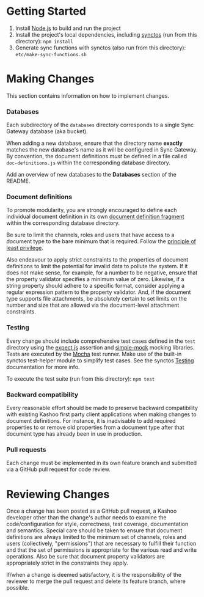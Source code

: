 # Getting Started

1. Install [Node.js](https://nodejs.org/) to build and run the project
2. Install the project's local dependencies, including [synctos](https://github.com/Kashoo/synctos) (run from this directory): `npm install`
3. Generate sync functions with synctos (also run from this directory): `etc/make-sync-functions.sh`

# Making Changes

This section contains information on how to implement changes.

### Databases

Each subdirectory of the `databases` directory corresponds to a single Sync Gateway database (aka bucket).

When adding a new database, ensure that the directory name **exactly** matches the new database's name as it will be configured in Sync Gateway. By convention, the document definitions _must_ be defined in a file called `doc-definitions.js` within the corresponding database directory.

Add an overview of new databases to the **Databases** section of the README.

### Document definitions

To promote modularity, you are strongly encouraged to define each individual document definition in its own [document definition fragment](https://github.com/Kashoo/synctos/blob/master/README.md#modularity) within the corresponding database directory.

Be sure to limit the channels, roles and users that have access to a document type to the bare minimum that is required. Follow the [principle of least privilege](https://en.wikipedia.org/wiki/Principle_of_least_privilege).

Also endeavour to apply strict constraints to the properties of document definitions to limit the potential for invalid data to pollute the system. If it does not make sense, for example, for a number to be negative, ensure that the property validator specifies a minimum value of zero. Likewise, if a string property should adhere to a specific format, consider applying a regular expression pattern to the property validator. And, if the document type supports file attachments, be absolutely certain to set limits on the number and size that are allowed via the document-level attachment constraints.

### Testing

Every change should include comprehensive test cases defined in the `test` directory using the [expect.js](https://github.com/Automattic/expect.js) assertion and [simple-mock](https://github.com/jupiter/simple-mock) mocking libraries. Tests are executed by the [Mocha](http://mochajs.org/) test runner. Make use of the built-in synctos test-helper module to simplify test cases. See the synctos [Testing](https://github.com/Kashoo/synctos/blob/master/README.md#testing) documentation for more info.

To execute the test suite (run from this directory): `npm test`

### Backward compatibility

Every reasonable effort should be made to preserve backward compatibility with existing Kashoo first party client applications when making changes to document definitions. For instance, it is inadvisable to add required properties to or remove old properties from a document type after that document type has already been in use in production.

### Pull requests

Each change must be implemented in its own feature branch and submitted via a GitHub pull request for code review.

# Reviewing Changes

Once a change has been posted as a GitHub pull request, a Kashoo developer other than the change's author needs to examine the code/configuration for style, correctness, test coverage, documentation and semantics. Special care should be taken to ensure that document definitions are always limited to the minimum set of channels, roles and users (collectively, "permissions") that are necessary to fulfill their function and that the set of permissions is appropriate for the various read and write operations. Also be sure that document property validators are appropriately strict in the constraints they apply.

If/when a change is deemed satisfactory, it is the responsibility of the reviewer to merge the pull request and delete its feature branch, where possible.
